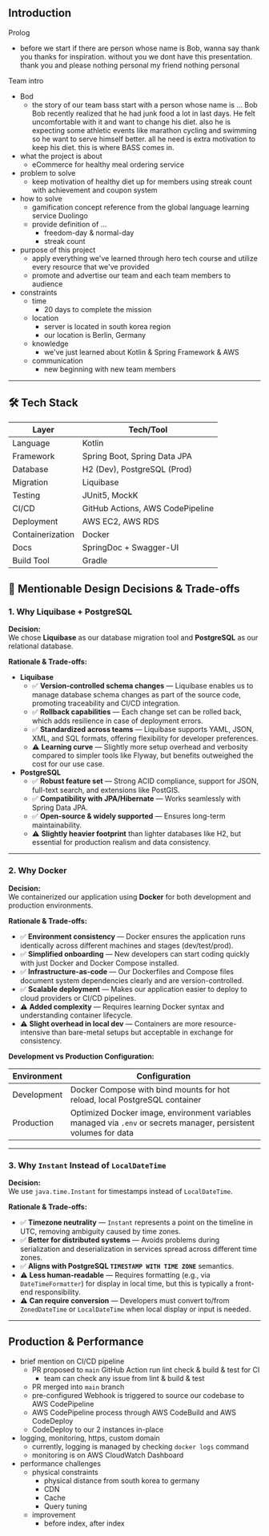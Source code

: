 ## Introduction

Prolog
- before we start if there are person whose name is Bob, wanna say thank you thanks for inspiration. without you we dont have this presentation. thank you and please nothing personal my friend nothing personal

Team intro 
- Bod
	- the story of our team bass start with a person whose name is … Bob Bob recently realized that he had junk food a lot in last days. He felt uncomfortable with it and want to change his diet. also he is expecting some athletic events like marathon cycling and swimming so he want to serve himself better. all he need is extra motivation to keep his diet. this is where BASS comes in.
- what the project is about
	- eCommerce for healthy meal ordering service
- problem to solve
	- keep motivation of  healthy diet up for members using streak count with achievement and coupon system
- how to solve
	- gamification concept reference from the global language learning service Duolingo
	- provide definition of ...
		- freedom-day & normal-day
		- streak count
- purpose of this project
	- apply everything we've learned through hero tech course and utilize every resource that we've provided
	- promote and advertise our team and each team members to audience 
- constraints
	- time
		- 20 days to complete the mission
	- location
		- server is located in south korea region
		- our location is Berlin, Germany
	- knowledge
		- we've just learned about Kotlin & Spring Framework & AWS
	- communication
		- new beginning with new team members

---

## 🛠️ Tech Stack

| Layer            | Tech/Tool                        |
| ---------------- | -------------------------------- |
| Language         | Kotlin                           |
| Framework        | Spring Boot, Spring Data JPA     |
| Database         | H2 (Dev), PostgreSQL (Prod)      |
| Migration        | Liquibase                        |
| Testing          | JUnit5, MockK                    |
| CI/CD            | GitHub Actions, AWS CodePipeline |
| Deployment       | AWS EC2, AWS RDS                 |
| Containerization | Docker                           |
| Docs             | SpringDoc + Swagger-UI           |
| Build Tool       | Gradle                           |

## 🧠 Mentionable Design Decisions & Trade-offs

### 1. **Why Liquibase + PostgreSQL**

**Decision:**  
We chose **Liquibase** as our database migration tool and **PostgreSQL** as our relational database.

**Rationale & Trade-offs:**

- **Liquibase**
    - ✅ **Version-controlled schema changes** — Liquibase enables us to manage database schema changes as part of the source code, promoting traceability and CI/CD integration.
    - ✅ **Rollback capabilities** — Each change set can be rolled back, which adds resilience in case of deployment errors.
    - ✅ **Standardized across teams** — Liquibase supports YAML, JSON, XML, and SQL formats, offering flexibility for developer preferences.
    - ⚠️ **Learning curve** — Slightly more setup overhead and verbosity compared to simpler tools like Flyway, but benefits outweighed the cost for our use case.
- **PostgreSQL**
    - ✅ **Robust feature set** — Strong ACID compliance, support for JSON, full-text search, and extensions like PostGIS.
    - ✅ **Compatibility with JPA/Hibernate** — Works seamlessly with Spring Data JPA.
    - ✅ **Open-source & widely supported** — Ensures long-term maintainability.
    - ⚠️ **Slightly heavier footprint** than lighter databases like H2, but essential for production realism and data consistency.

---

### 2. **Why Docker**

**Decision:**  
We containerized our application using **Docker** for both development and production environments.

**Rationale & Trade-offs:**

- ✅ **Environment consistency** — Docker ensures the application runs identically across different machines and stages (dev/test/prod).
- ✅ **Simplified onboarding** — New developers can start coding quickly with just Docker and Docker Compose installed.
- ✅ **Infrastructure-as-code** — Our Dockerfiles and Compose files document system dependencies clearly and are version-controlled.
- ✅ **Scalable deployment** — Makes our application easier to deploy to cloud providers or CI/CD pipelines.
- ⚠️ **Added complexity** — Requires learning Docker syntax and understanding container lifecycle.
- ⚠️ **Slight overhead in local dev** — Containers are more resource-intensive than bare-metal setups but acceptable in exchange for consistency.

**Development vs Production Configuration:**

|Environment|Configuration|
|---|---|
|Development|Docker Compose with bind mounts for hot reload, local PostgreSQL container|
|Production|Optimized Docker image, environment variables managed via `.env` or secrets manager, persistent volumes for data|

---

### 3. **Why `Instant` Instead of `LocalDateTime`**

**Decision:**  
We use `java.time.Instant` for timestamps instead of `LocalDateTime`.

**Rationale & Trade-offs:**

- ✅ **Timezone neutrality** — `Instant` represents a point on the timeline in UTC, removing ambiguity caused by time zones.
- ✅ **Better for distributed systems** — Avoids problems during serialization and deserialization in services spread across different time zones.
- ✅ **Aligns with PostgreSQL `TIMESTAMP WITH TIME ZONE`** semantics.
- ⚠️ **Less human-readable** — Requires formatting (e.g., via `DateTimeFormatter`) for display in local time, but this is typically a front-end responsibility.
- ⚠️ **Can require conversion** — Developers must convert to/from `ZonedDateTime` or `LocalDateTime` when local display or input is needed.

---

## Production & Performance
- brief mention on CI/CD pipeline
	- PR proposed to `main` GitHub Action run lint check & build & test for CI
		- team can check any issue from lint & build & test
	- PR merged into `main` branch
	- pre-configured Webhook is triggered to source our codebase to AWS CodePipeline
	- AWS CodePipeline process through AWS CodeBuild and AWS CodeDeploy
	- CodeDeploy to our 2 instances in-place
- logging, monitoring, https, custom domain
	- currently, logging is managed by checking `docker logs` command
	- monitoring is on AWS CloudWatch Dashboard
- performance challenges
	- physical constraints
		- physical distance from south korea to germany
		- CDN
		- Cache
		- Query tuning
	- improvement
		- before index, after index

